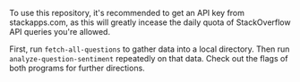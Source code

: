 To use this repository, it's recommended to get an API key from stackapps.com,
as this will greatly incease the daily quota of StackOverflow API queries you're
allowed.

First, run `fetch-all-questions` to gather data into a local directory. Then
run `analyze-question-sentiment` repeatedly on that data. Check out the flags
of both programs for further directions.
